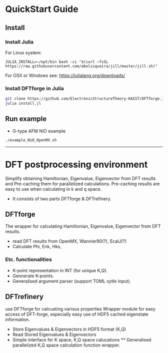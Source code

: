 
# QuickStart Guide

## Install
### Install Julia

For Linux system:
```
JULIA_INSTALL=~/opt/bin bash -ci "$(curl –fsSL https://raw.githubusercontent.com/abelsiqueira/jill/master/jill.sh)"
```
For OSX or Windows see: https://julialang.org/downloads/

### Install DFTforge in Julia

```sh
git clone https://github.com/ElectronicStructureTheory-KAIST/DFTforge.jl/
julia install.jl
```

## Run example

 * G-type AFM NiO example
```
./example_NiO_OpenMX.sh
```
---

# DFT postprocessing environment
Simplify obtaining Hamiltonian, Eigenvalue, Eigenvector from DFT results and Pre-caching them for parallelized calculations.
Pre-caching results are easy to use when calculating in k and q space.
 * It consists of two parts DFTforge & DFTrefinery.
 


## DFTforge
The wrapper for calculating Hamiltonian, Eigenvalue, Eigenvector from DFT results.

 * read DFT results from OpenMX, Wannier90(?), EcalJ(?)
 * Calculate Phi, Enk, Hks,

### Etc. functionalities
 * K-point representation in INT (for unique K,Q).
 * Gennerate K-points.
 * Generalised argument parser (support TOML sytle input).



## DFTrefinery
use DFTforge for calcuating various properties
Wrapper module for easy access of DFT-forge, especially easy use of HDF5 cached eigenstate information.

 * Store Eigenvalues & Eigenvectors in HDF5 format (K,Q)
 * Read Stored Eigenvalues & Eigenvectors
 * Simple interface for K space, K,Q space calucations
 ** Generalised parallelized K,Q space calculation function wrapper.
